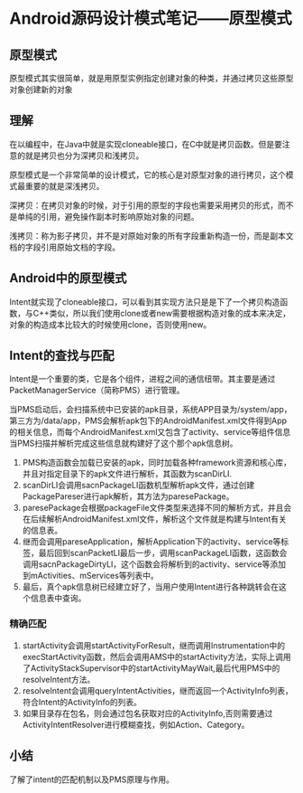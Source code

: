 # Android源码设计模式笔记——原型模式

## 原型模式

原型模式其实很简单，就是用原型实例指定创建对象的种类，并通过拷贝这些原型对象创建新的对象

## 理解

在以编程中，在Java中就是实现cloneable接口，在C中就是拷贝函数。但是要注意的就是拷贝也分为深拷贝和浅拷贝。

原型模式是一个非常简单的设计模式，它的核心是对原型对象的进行拷贝，这个模式最重要的就是深浅拷贝。

深拷贝：在拷贝对象的时候，对于引用的原型的字段也需要采用拷贝的形式，而不是单纯的引用，避免操作副本时影响原始对象的问题。

浅拷贝：称为影子拷贝，并不是对原始对象的所有字段重新构造一份，而是副本文档的字段引用原始文档的字段。



## Android中的原型模式

Intent就实现了cloneable接口，可以看到其实现方法只是是下了一个拷贝构造函数，与C++类似，所以我们使用clone或者new需要根据构造对象的成本来决定，对象的构造成本比较大的时候使用clone，否则使用new。

## Intent的查找与匹配

Intent是一个重要的类，它是各个组件，进程之间的通信纽带。其主要是通过PacketManagerService（简称PMS）进行管理。

当PMS启动后，会扫描系统中已安装的apk目录，系统APP目录为/system/app，第三方为/data/app，PMS会解析apk包下的AndroidManifest.xml文件得到App的相关信息，而每个AndroidManifest.xml又包含了activity、service等组件信息当PMS扫描并解析完成这些信息就构建好了这个那个apk信息树。

1. PMS构造函数会加载已安装的apk，同时加载各种framework资源和核心库，并且对指定目录下的apk文件进行解析，其函数为scanDirLI.
2. scanDirLI会调用sacnPackageLI函数机型解析apk文件，通过创建PackagePareser进行apk解析，其方法为paresePackage。
3. paresePackage会根据packageFile文件类型来选择不同的解析方式，并且会在后续解析AndroidManifest.xml文件，解析这个文件就是构建与Intent有关的信息表。
4. 继而会调用pareseApplication，解析Application下的activity、service等标签，最后回到scanPacketLI最后一步，调用scanPackageLI函数，这函数会调用sacnPackageDirtyLI，这个函数会将解析到的activity、service等添加到mActivities、mServices等列表中。
5. 最后，真个apk信息树已经建立好了，当用户使用Intent进行各种跳转会在这个信息表中查询。

### 精确匹配

1. startActivity会调用startActivityForResult，继而调用Instrumentation中的execStartActivity函数，然后会调用AMS中的startActivity方法，实际上调用了ActivityStackSupervisor中的startActivityMayWait,最后代用PMS中的resolveIntent方法。
2. resolveIntent会调用queryIntentActivities，继而返回一个ActivityInfo列表，符合Intent的ActivityInfo的列表。
3. 如果目录存在包名，则会通过包名获取对应的ActivityInfo,否则需要通过ActivityIntentResolver进行模糊查找，例如Action、Category。

## 小结

了解了intent的匹配机制以及PMS原理与作用。